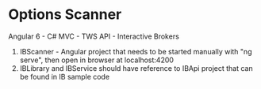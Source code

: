 # Options Scanner 
Angular 6 - C# MVC - TWS API - Interactive Brokers 

1) IBScanner - Angular project that needs to be started manually with "ng serve", then open in browser at localhost:4200
2) IBLibrary and IBService should have reference to IBApi project that can be found in IB sample code 
